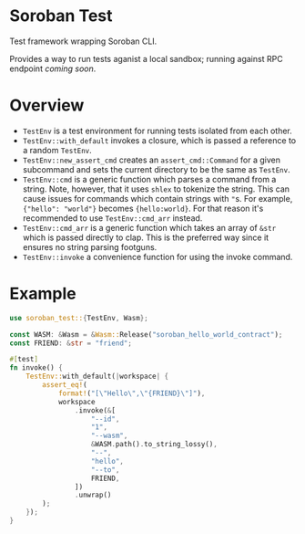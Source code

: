 Soroban Test
============

Test framework wrapping Soroban CLI.

Provides a way to run tests aganist a local sandbox; running against RPC endpoint _coming soon_.


Overview
========

- `TestEnv` is a test environment for running tests isolated from each other.
- `TestEnv::with_default` invokes a closure, which is passed a reference to a random `TestEnv`.
- `TestEnv::new_assert_cmd` creates an `assert_cmd::Command` for a given subcommand and sets the current
   directory to be the same as `TestEnv`.
- `TestEnv::cmd` is a generic function which parses a command from a string.
   Note, however, that it uses `shlex` to tokenize the string. This can cause issues
   for commands which contain strings with `"`s. For example, `{"hello": "world"}` becomes
   `{hello:world}`. For that reason it's recommended to use `TestEnv::cmd_arr` instead.
- `TestEnv::cmd_arr` is a generic function which takes an array of `&str` which is passed directly to clap.
   This is the preferred way since it ensures no string parsing footguns.
- `TestEnv::invoke` a convenience function for using the invoke command.


Example
=======

```rs
use soroban_test::{TestEnv, Wasm};

const WASM: &Wasm = &Wasm::Release("soroban_hello_world_contract");
const FRIEND: &str = "friend";

#[test]
fn invoke() {
    TestEnv::with_default(|workspace| {
        assert_eq!(
            format!("[\"Hello\",\"{FRIEND}\"]"),
            workspace
                .invoke(&[
                    "--id",
                    "1",
                    "--wasm",
                    &WASM.path().to_string_lossy(),
                    "--",
                    "hello",
                    "--to",
                    FRIEND,
                ])
                .unwrap()
        );
    });
}
```
